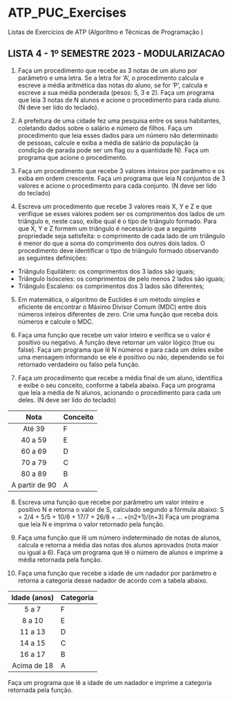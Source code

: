 # ATP_PUC_Exercises
Listas de Exercícios de ATP (Algoritmo e Técnicas de Programação )

## LISTA 4 - 1º SEMESTRE 2023 - MODULARIZACAO

1.	Faça um procedimento que recebe as 3 notas de um aluno por parâmetro e uma letra. Se a letra for ‘A’, o procedimento calcula e escreve a média aritmética das notas do aluno, se for ‘P’, calcula e escreve a sua média ponderada (pesos: 5, 3 e 2). Faça um programa que leia 3 notas de N alunos e acione o procedimento para cada aluno. (N deve ser lido do teclado).

2.	A prefeitura de uma cidade fez uma pesquisa entre os seus habitantes, coletando dados sobre o salário e número de filhos. Faça um procedimento que leia esses dados para um número não determinado de pessoas, calcule e exiba a média de salário da população (a condição de parada pode ser um flag ou a quantidade N). Faça um programa que acione o procedimento.

3.  Faça um procedimento que recebe 3 valores inteiros por parâmetro e os exiba em ordem crescente. Faça um programa que leia N conjuntos de 3 valores e acione o procedimento para cada conjunto. (N deve ser lido do teclado)

4.  Escreva um procedimento que recebe 3 valores reais X, Y e Z e que verifique se esses valores podem ser os comprimentos dos lados de um triângulo e, neste caso, exibe qual é o tipo de triângulo formado. Para que X, Y e Z formem um triângulo é necessário que a seguinte propriedade seja satisfeita: o comprimento de cada lado de um triângulo é menor do que a soma do comprimento dos outros dois lados. O procedimento deve identificar o tipo de triângulo formado observando as seguintes definições:

* Triângulo Equilátero: os comprimentos dos 3 lados são iguais;
* Triângulo Isósceles: os comprimentos de pelo menos 2 lados são iguais; 
*	Triângulo Escaleno: os comprimentos dos 3 lados são diferentes;

5. Em matemática, o algoritmo de Euclides é um método simples e eficiente de encontrar o Máximo Divisor Comum (MDC) entre dois números inteiros diferentes de zero. Crie uma função que receba dois números e calcule o MDC.

6. Faça uma função que recebe um valor inteiro e verifica se o valor é positivo ou negativo. A função deve retornar um valor lógico (true ou false). Faça um programa que lê N números e para cada um deles exibe uma mensagem informando se ele é positivo ou não, dependendo se foi retornado verdadeiro ou falso pela função.

7. Faça um procedimento que recebe a média final de um aluno, identifica e exibe o seu conceito, conforme a tabela abaixo. Faça um programa que leia a média de N alunos, acionando o procedimento para cada um deles. (N deve ser lido do teclado)

| Nota | Conceito|
| :---: | ---------|
| Até 39 | F |
| 40 a 59 | E |
| 60 a 69 | D |
| 70 a 79 | C |
| 80 a 89 | B |
| A partir de 90 | A | 

8. Escreva uma função que recebe por parâmetro um valor inteiro e positivo N e retorna o valor de S, calculado segundo a fórmula abaixo: 
S = 2/4 + 5/5 + 10/6 + 17/7 + 26/8 + ... +(n2+1)/(n+3)
Faça um programa que leia N e imprima o valor retornado pela função.

9. Faça uma função que lê um número indeterminado de notas de alunos, calcula e retorna a média das notas dos alunos aprovados (nota maior ou igual a 6). Faça um programa que lê o número de alunos e imprime a média retornada pela função.

10. Faça uma função que recebe a idade de um nadador por parâmetro e retorna a categoria desse nadador de acordo com a tabela abaixo.

|Idade (anos) | Categoria |
| :----: | ------- |
| 5 a 7 | F | 
| 8 a 10 | E |
| 11 a 13 | D |
| 14 a 15 | C |
| 16 a 17 | B |
| Acima de 18 | A | 

Faça um programa que lê a idade de um nadador e imprime a categoria retornada pela função.
